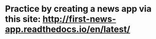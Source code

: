 Practice by creating a news app via this site: http://first-news-app.readthedocs.io/en/latest/
===============